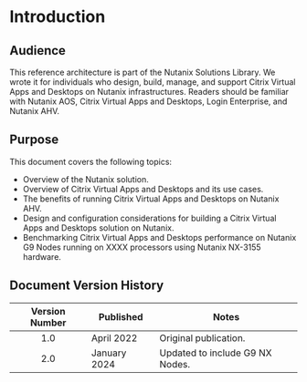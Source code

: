 # Introduction

## Audience

This reference architecture is part of the Nutanix Solutions Library. We wrote it for individuals who design, build, manage, and support Citrix Virtual Apps and Desktops on Nutanix infrastructures. Readers should be familiar with Nutanix AOS, Citrix Virtual Apps and Desktops, Login Enterprise, and Nutanix AHV.

## Purpose

This document covers the following topics:

- Overview of the Nutanix solution.
- Overview of Citrix Virtual Apps and Desktops and its use cases.
- The benefits of running Citrix Virtual Apps and Desktops on Nutanix AHV.
- Design and configuration considerations for building a Citrix Virtual Apps and Desktops solution on Nutanix.
- Benchmarking Citrix Virtual Apps and Desktops performance on Nutanix G9 Nodes running on XXXX processors using Nutanix NX-3155 hardware.

## Document Version History 

| Version Number | Published | Notes |
| :---: | --- | --- |
| 1.0 | April 2022 | Original publication. |
| 2.0 | January 2024 | Updated to include G9 NX Nodes. |

